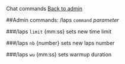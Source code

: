 ﻿Chat commands
[Back to admin](#admin_chat.md)

##Admin commands: /laps `command` _parameter_

###/laps `limit` {mm:ss}
    sets new time limit

###/laps `nb` {number}
    sets new laps number

###/laps `wu` {mm:ss}
    sets warmup duration
